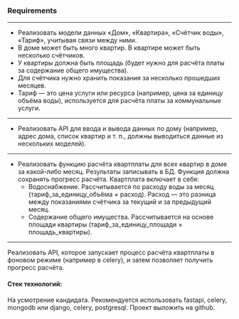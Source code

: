 ### Requirements
------------------
- Реализовать модели данных «Дом», «Квартира», «Счётчик воды», «Тариф», учитывая связи между ними.
- В доме может быть много квартир. В квартире может быть несколько счётчиков.
- У квартиры должна быть площадь (будет нужно для расчёта платы за содержание общего имущества).
- Для счётчика нужно хранить показания за несколько прошедших месяцев.
- Тариф — это цена услуги или ресурса (например, цена за единицу объёма воды), используется для расчёта платы за коммунальные услуги.
---------------------
- Реализовать API для ввода и вывода данных по дому (например, адрес дома, список квартир и т. п., должны выводиться данные из нескольких моделей).
----------------------
- Реализовать функцию расчёта квартплаты для всех квартир в доме за какой-либо месяц. Результаты записывать в БД. Функция должна сохранять прогресс расчёта.
Квартплата включает в себя:
  - Водоснабжение. Рассчитывается по расходу воды за месяц (тариф_за_единицу_объёма × расход). Расход — это разница между показаниями счётчика за текущий и за предыдущий месяц.
  - Содержание общего имущества. Рассчитывается на основе площади квартиры (тариф_за_единицу_площади × площадь_квартиры).
-------------------------------------
Реализовать API, которое запускает процесс расчёта квартплаты в фоновом режиме (например в celery), и затем позволяет получить прогресс расчёта.

#### Стек технологий:
На усмотрение кандидата. Рекомендуется использовать fastapi, celery, mongodb или django, celery, postgresql.
Проект выложить на github.
